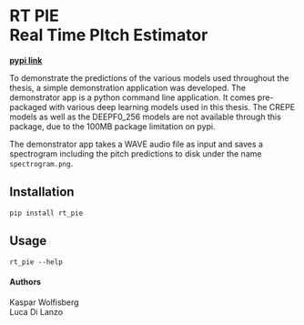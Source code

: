 # RT PIE<br>Real Time PItch Estimator

[**pypi link**](https://pypi.org/project/rt-pie)

To demonstrate the predictions of the various models used throughout the thesis, a simple demonstration application was developed.
The demonstrator app is a python command line application. It comes pre-packaged with various deep learning models used in this thesis. The CREPE models as well as the DEEPF0_256 models are not available through this package, due to the 100MB package limitation on pypi.

The demonstrator app takes a WAVE audio file as input and saves a spectrogram including the pitch predictions to disk under the name `spectrogram.png`.

## Installation

    pip install rt_pie

## Usage

    rt_pie --help

#### Authors
Kaspar Wolfisberg<br>
Luca Di Lanzo

